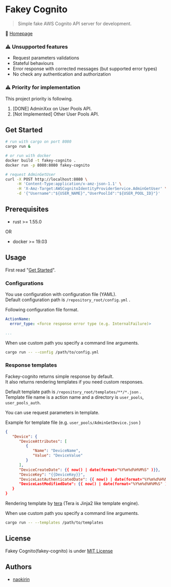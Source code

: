 # Fakey Cognito 

> Simple fake AWS Cognito API server for development.

:house_with_garden: [Homepage](https://github.com/naokirin/fakey-cognito)

### :warning: Unsupported features

* Request parameters validations
* Stateful behaviours
* Error response with corrected messages (but supported error types)
* No check any authentication and authorization

### :warning: Priority for implementation

This project priority is following.

1. [DONE] AdminXxx on User Pools API.
2. [Not Implemented] Other User Pools API.

## Get Started

```sh
# run with cargo on port 8080
cargo run &

# or run with docker
docker build -t fakey-cognito .
docker run -p 8080:8080 fakey-cognito

# request AdminGetUser
curl -X POST http://localhost:8080 \
     -H 'Content-Type:application/x-amz-json-1.1' \
     -H 'X-Amz-Target:AWSCognitoIdentityProviderService.AdminGetUser' \
     -d '{"Username":"${USER_NAME}","UserPoolId":"${USER_POOL_ID}"}'
```

## Prerequisites

* rust >= 1.55.0

OR

* docker >= 19.03

## Usage

First read "[Get Started](#get-started)".

### Configurations

You use configuration with configuration file (YAML).  
Default configuration path is `/repository_root/config.yml` .

Following configuration file format.

```yaml
ActionName:
  error_type: <force response error type (e.g. InternalFailure)>

...
```

When use custom path you specify a command line arguments.

```sh
cargo run -- --config /path/to/config.yml
```

### Response templates

Fackey-cognito returns simple response by default.  
It also returns rendering templates if you need custom responses.

Default template path is `/repository_root/templates/**/*.json` .  
Template file name is a action name and a directory is `user_pools`, `user_pools_auth`.  

You can use request parameters in template.

Example for template file (e.g. `user_pools/AdminGetDevice.json` )
```json
{
   "Device": { 
      "DeviceAttributes": [ 
         { 
            "Name": "DeviceName",
            "Value": "DeviceValue"
         }
      ],
      "DeviceCreateDate": {{ now() | date(format="%Y%m%d%H%M%S" )}},
      "DeviceKey": "{{DeviceKey}}",
      "DeviceLastAuthenticatedDate": {{ now() | date(format="%Y%m%d%H%M%S" )}},
      "DeviceLastModifiedDate": {{ now() | date(format="%Y%m%d%H%M%S" )}}
   }
}
```

Rendering template by [tera](https://github.com/Keats/tera) (Tera is Jinja2 like template engine).

When use custom path you specify a command line arguments.

```sh
cargo run -- --templates /path/to/templates
```

## License

Fakey Cognito(fakey-cognito) is under [MIT License](https://github.com/naokirin/fakey-cognito/blob/master/LICENSE)

## Authors

* [naokirin](https://github.com/naokirin)